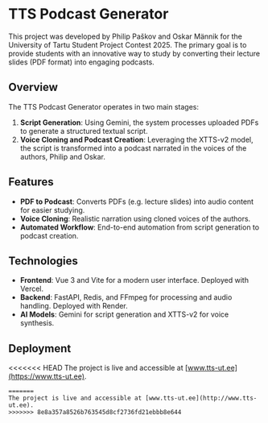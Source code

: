 # TTS Podcast Generator

This project was developed by Philip Paškov and Oskar Männik for the University of Tartu Student Project Contest 2025. The primary goal is to provide students with an innovative way to study by converting their lecture slides (PDF format) into engaging podcasts.

## Overview
The TTS Podcast Generator operates in two main stages:
1. **Script Generation**: Using Gemini, the system processes uploaded PDFs to generate a structured textual script.
2. **Voice Cloning and Podcast Creation**: Leveraging the XTTS-v2 model, the script is transformed into a podcast narrated in the voices of the authors, Philip and Oskar.

## Features
- **PDF to Podcast**: Converts PDFs (e.g. lecture slides) into audio content for easier studying.
- **Voice Cloning**: Realistic narration using cloned voices of the authors.
- **Automated Workflow**: End-to-end automation from script generation to podcast creation.

## Technologies
- **Frontend**: Vue 3 and Vite for a modern user interface. Deployed with Vercel.
- **Backend**: FastAPI, Redis, and FFmpeg for processing and audio handling. Deployed with Render.
- **AI Models**: Gemini for script generation and XTTS-v2 for voice synthesis.

## Deployment
<<<<<<< HEAD
The project is live and accessible at [www.tts-ut.ee](https://www.tts-ut.ee).


```
=======
The project is live and accessible at [www.tts-ut.ee](http://www.tts-ut.ee).
>>>>>>> 8e8a357a8526b763545d8cf2736fd21ebbb8e644
